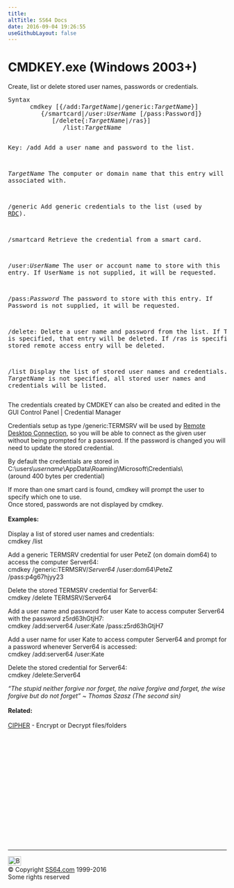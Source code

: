 ```yaml
---
title:
altTitle: SS64 Docs
date: 2016-09-04 19:26:55
useGithubLayout: false
---
```

<!-- #BeginLibraryItem "/Library/head_nt.lbi" --><!-- #EndLibraryItem --><h1>CMDKEY.exe (Windows 2003+)</h1>
<p> Create, list or delete stored user names, passwords or credentials.</p>
<pre>Syntax
      cmdkey [{/add:<i>TargetName</i>|/generic:<i>TargetName</i>}]
         {/smartcard|/user:<i>UserName</i> [/pass:Password]}
            [/delete{:<i>TargetName</i>|/ras}]
               /list:<i>TargetName</i>

Key:
   /add            Add a user name and password to the list.

   <i>TargetName</i>      The computer or domain name that this entry will be associated with.

   /generic        Add generic credentials to the list (used by <a href="mstsc.html">RDC</a>).

   /smartcard      Retrieve the credential from a smart card.

   /user:<i>UserName</i>  The user or account name to store with this entry.
                   If UserName is not supplied, it will be requested.

   /pass:<i>Password</i>  The password to store with this entry. If Password is not supplied, it will be requested.

   /delete:        Delete a user name and password from the list.
                   If TargetName is specified, that entry will be deleted.
                   If /ras is specified, the stored remote access entry will be deleted.

   /list           Display the list of stored user names and credentials.
                   If <i>TargetName</i> is not specified, all stored user names and credentials will be listed.</pre>
<p>The credentials created by CMDKEY can also be created and edited in the GUI Control Panel | Credential Manager </p>
<p>Credentials setup as type <span class="code">/generic:TERMSRV</span> will be used by <a href="mstsc.html">Remote Desktop Connection</a>, so you will be able to connect as the given user without being prompted for a password. If the password is changed you will need to update the stored credential.</p>
<p>By default the credentials are stored in <span class="code">C:\users\<i>username</i>\AppData\Roaming\Microsoft\Credentials\</span><br>
(around 400 bytes per credential)</p>
<p>If more than one smart card is found, cmdkey will prompt the user to specify which one to use.<br>
Once stored, passwords are not displayed by cmdkey.<b><br>
<br>
Examples:</b><br>
<br>
Display a list of stored user names and credentials:<br>
<span class="code">cmdkey /list</span></p>
<p>Add a generic <span class="code">TERMSRV</span> credential for user PeteZ (on domain dom64) to access the computer Server64:<br>
<span class="code">cmdkey /generic:TERMSRV/<i>Server64</i> /user:dom64\PeteZ /pass:p4g67hjyy23</span></p>
<p>Delete the stored <span class="code">TERMSRV</span> credential   for Server64:<br>
<span class="code">cmdkey /delete TERMSRV/Server64</span></p>
<p>Add a user name and password for user Kate to access computer Server64 with the password z5rd63hGtjH7:<br>
<span class="code">cmdkey /add:server64 /user:Kate /pass:z5rd63hGtjH7</span></p>
<p>Add a user name  for user Kate to access computer Server64  and prompt for a password whenever Server64 is accessed:<br>
<span class="code">cmdkey /add:server64 /user:Kate</span></p>
<p>Delete the stored credential   for Server64:<br>
<span class="code">cmdkey /delete:Server64</span></p>
<p><i class="quote">“The stupid neither forgive nor forget, the naive forgive and forget, the wise forgive but do not forget” ~ Thomas Szasz (The second sin)</i> <br>
<b><br>
Related:<br>
</b><br>
<a href="cipher.html">CIPHER</a> - Encrypt or Decrypt files/folders</p><!-- #BeginLibraryItem "/Library/foot_nt.lbi" --><p><script async="" src="//pagead2.googlesyndication.com/pagead/js/adsbygoogle.js"></script>
<!-- windows300 -->
<ins class="adsbygoogle" style="display:inline-block;width:300px;height:250px" data-ad-client="ca-pub-6140977852749469" data-ad-slot="7649547908"></ins>
<script>
(adsbygoogle = window.adsbygoogle || []).push({});
</script></p>
<hr>
<div id="bl" class="footer"><a href="#"><img src="../images/top.png" width="30" height="22" alt="Back to the Top"></a></div>
<div id="br" class="footer, tagline">© Copyright <a href="http://ss64.com/">SS64.com</a> 1999-2016<br>
Some rights reserved</div><!-- #EndLibraryItem -->

